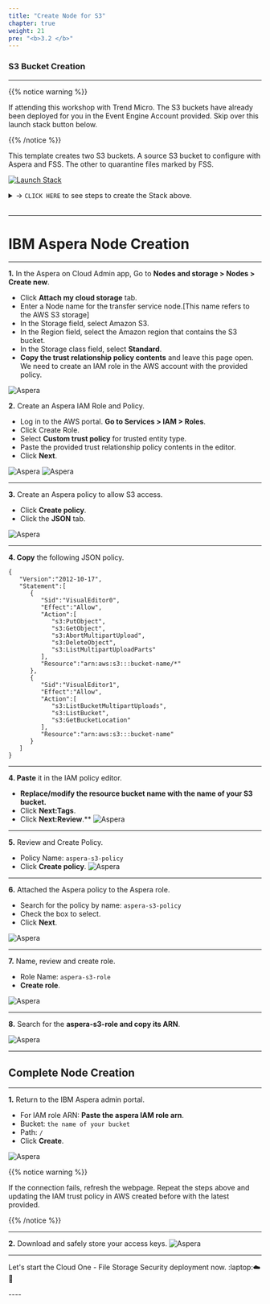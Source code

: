 ```yaml
---
title: "Create Node for S3"
chapter: true
weight: 21
pre: "<b>3.2 </b>"
---
```



### S3 Bucket Creation

---

{{% notice warning %}}
<p style='text-align: left;'>
If attending this workshop with Trend Micro. The S3 buckets have already been deployed for you in the Event Engine Account provided. Skip over this launch stack button below.
</p>
{{% /notice %}}

This template creates two S3 buckets. A source S3 bucket to configure with Aspera and FSS. The other to quarantine files marked by FSS.

[![Launch Stack](https://cdn.rawgit.com/buildkite/cloudformation-launch-stack-button-svg/master/launch-stack.svg)](https://console.aws.amazon.com/cloudformation/home#/stacks/new?stackName=c1fss-aspera-buckets&templateURL=https://aws-workshop-c1as-cft-templates.s3.amazonaws.com/aspera_lab_buckets.yaml)

<details>
  <summary> -> <code>CLICK HERE</code> to see steps to create the Stack above.</summary>

**1.** Clicking Launch Stack will direct you to AWS Cloudformation.
- Accept all the defaults.
- Click Next
- Create Stack.

---


</details>
<br>



---

# IBM Aspera Node Creation

---

**1.** In the Aspera on Cloud Admin app, Go to **Nodes and storage > Nodes > Create new**.
-  Click **Attach my cloud storage** tab.
- Enter a Node name for the transfer service node.[This name refers to the AWS S3 storage]
- In the Storage field, select Amazon S3.
- In the Region field, select the Amazon region that contains the S3 bucket.
- In the Storage class field, select **Standard**.
- **Copy the trust relationship policy contents** and leave this page open. We need to create an IAM role in the AWS account with the provided policy.

![Aspera](/images/aspera/node.jpg)


**2.** Create an Aspera IAM Role and Policy.
- Log in to the AWS portal. **Go to Services > IAM > Roles**.
- Click Create Role.
- Select **Custom trust policy** for trusted entity type.
- Paste the provided trust relationship policy contents in the editor.
- Click **Next**.

![Aspera](/images/aspera/node2.jpg)
![Aspera](/images/aspera/node3.jpg)

---

**3.** Create an Aspera policy to allow S3 access.
- Click **Create policy**.
- Click the **JSON** tab.

![Aspera](/images/aspera/node4.jpg)

---

**4. Copy** the following JSON policy.

```
{
   "Version":"2012-10-17",
   "Statement":[
      {
         "Sid":"VisualEditor0",
         "Effect":"Allow",
         "Action":[
            "s3:PutObject",
            "s3:GetObject",
            "s3:AbortMultipartUpload",
            "s3:DeleteObject",
            "s3:ListMultipartUploadParts"
         ],
         "Resource":"arn:aws:s3:::bucket-name/*"
      },
      {
         "Sid":"VisualEditor1",
         "Effect":"Allow",
         "Action":[
            "s3:ListBucketMultipartUploads",
            "s3:ListBucket",
            "s3:GetBucketLocation"
         ],
         "Resource":"arn:aws:s3:::bucket-name"
      }
   ]
}
```
---

**4. Paste** it in the IAM policy editor. 
- **Replace/modify the resource bucket name with the name of your S3 bucket.**
- Click **Next:Tags**.
- Click **Next:Review**.**
![Aspera](/images/aspera/node5.jpg)

---

**5.** Review and Create Policy.
- Policy Name: ```aspera-s3-policy```
- Click **Create policy**.
![Aspera](/images/aspera/node6.jpg)

---

**6.** Attached the Aspera policy to the Aspera role.
- Search for the policy by name: ```aspera-s3-policy```
- Check the box to select.
- Click **Next**.

![Aspera](/images/aspera/node7.jpg)


---

**7.** Name, review and create role.
- Role Name: ```aspera-s3-role```
- **Create role**.

![Aspera](/images/aspera/node8.jpg)


---
**8.** Search for the **aspera-s3-role and copy its ARN**.

![Aspera](/images/aspera/node9.jpg)


---

## Complete Node Creation

---

**1.** Return to the IBM Aspera admin portal.
- For IAM role ARN: **Paste the aspera IAM role arn**.
- Bucket: ```the name of your bucket```
- Path: ```/```
- Click **Create**.

![Aspera](/images/aspera/node10.jpg)

{{% notice warning %}}
<p style='text-align: left;'>
If the connection fails, refresh the webpage. Repeat the steps above and updating the IAM trust policy in AWS created before with the latest provided.
</p>
{{% /notice %}}

---

**2.** Download and safely store your access keys.
![Aspera](/images/aspera/node11.jpg)

---

Let's start the Cloud One - File Storage Security deployment now. :laptop::cloud::rocket:
</details>
----
